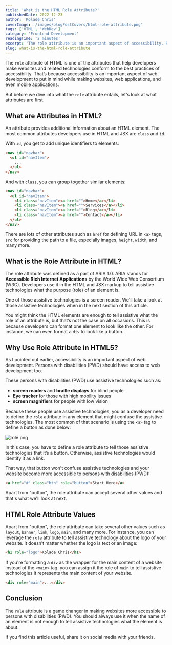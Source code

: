 ```yaml
---
title: 'What is the HTML Role Attribute?'
publishedDate: 2022-12-23
author: 'Kolade Chris'
coverImage: '/images/blogPostCovers/html-role-attribute.png'
tags: ['HTML', 'WebDev']
category: 'Frontend Development'
readingTime: '2 minutes'
excerpt: 'The role attribute is an important aspect of accessibility. Reading more about it in this article.'
slug: what-is-the-html-role-attribute
---
```


The `role` attribute of HTML is one of the attributes that help developers make websites and related technologies conform to the best practices of accessibility. That’s because accessibility is an important aspect of web development to put in mind while making websites, web applications, and even mobile applications.

But before we dive into what the `role` attribute entails, let's look at what attributes are first.

## What are Attributes in HTML?

An attribute provides additional information about an HTML element. The most common attributes developers use in HTML and JSX are `class` and `id`.

With `id`, you get to add unique identifiers to elements:

```html
<nav id="navbar">
  <ul id="navItem">
    ...
  </ul>
</nav>
```

And with `class`, you can group together similar elements:

```html
<nav id="navbar">
  <ul id="navItem">
    <li class="navItem"><a href="">Home</a></li>
    <li class="navItem"><a href="">Services</a></li>
    <li class="navItem"><a href="">Blog</a></li>
    <li class="navItem"><a href="">Contact</a></li>
  </ul>
</nav>
```

There are lots of other attributes such as `href` for defining URL in `<a>` tags, `src` for providing the path to a file, especially images, `height`, `width`, and many more.

## What is the Role Attribute in HTML?

The role attribute was defined as a part of ARIA 1.0. ARIA stands for **Accessible Rich Internet Applications** by the World Wide Web Consortium (W3C). Developers use it in the HTML and JSX markup to tell assistive technologies what the purpose (role) of an element is.

One of those assistive technologies is a screen reader. We'll take a look at those assistive technologies when in the next section of this article.

You might think the HTML elements are enough to tell assistive what the role of an attribute is, but that’s not the case on all occasions. This is because developers can format one element to look like the other. For instance, we can even format a `div` to look like a button.

## Why Use Role Attribute in HTML5?

As I pointed out earlier, accessibility is an important aspect of web development. Persons with disabilities (PWD) should have access to web development too.

These persons with disabilities (PWD) use assistive technologies such as:

- **screen readers** and **braille displays** for blind people
- **Eye tracker** for those with high mobility issues
- **screen magnifiers** for people with low vision

Because these people use assistive technologies, you as a developer need to define the `role` attribute in any element that might confuse the assistive technologies. The most common of that scenario is using the `<a>` tag to define a button as done below:

![role.png](https://media.graphassets.com/GTaxshrjRAqvKU16s4Iq)

In this case, you have to define a role attribute to tell those assistive technologies that it’s a button. Otherwise, assistive technologies would identify it as a link.

That way, that button won't confuse assistive technologies and your website become more accessible to persons with disabilities (PWD):

```html
<a href="#" class="btn" role="button">Start Here</a>
```

Apart from "button", the role attribute can accept several other values and that's what we'll look at next.

## HTML Role Attribute Values

Apart from "button", the role attribute can take several other values such as `layout`, `banner`, `link`, `logo`, `main`, and many more.
For instance, you can leverage the `role` attribute to tell assistive technology about the logo of your website. It doesn’t matter whether the logo is text or an image:

```html
<h1 role="logo">Kolade Chris</h1>
```

If you're formatting a `div` as the wrapper for the main content of a website instead of the `<main>` tag, you can assign it the role of `main` to tell assistive technologies it represents the main content of your website.

```html
<div role="main">...</div>
```

## Conclusion

The `role` attribute is a game changer in making websites more accessible to persons with disabilities (PWD). You should always use it when the name of an element is not enough to tell assistive technologies what the element is about.

If you find this article useful, share it on social media with your friends.

